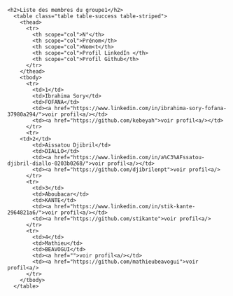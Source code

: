 
    <h2>Liste des membres du groupe1</h2>
      <table class="table table-success table-striped">
        <thead>
          <tr>
            <th scope="col">N°</th>
            <th scope="col">Prénom</th>
            <th scope="col">Nom<t</th>
            <th scope="col">Profil LinkedIn </th>
            <th scope="col">Profil Github</th>
          </tr>
        </thead>
        <tbody>
          <tr>
            <td>1</td>
            <td>Ibrahima Sory</td>
            <td>FOFANA</td>
            <td><a href="https://www.linkedin.com/in/ibrahima-sory-fofana-37980a294/">voir profil<a/></td>
            <td><a href="https://github.com/kebeyah">voir profil<a/></td>
          </tr>
          <tr>
        <td>2</td>
            <td>Aissatou Djibril</td>
            <td>DIALLO</td>
            <td><a href="https://www.linkedin.com/in/a%C3%AFssatou-djibril-diallo-0203b0268/">voir profil<a/></td>
            <td><a href="https://github.com/djibrilenpt">voir profil<a/>
          </tr>
          <tr>
            <td>3</td>
            <td>Aboubacar</td>
            <td>KANTE</td>
            <td><a href="https://www.linkedin.com/in/stik-kante-2964821a6/">voir profil<a/></td>
            <td><a href="https://github.com/stikante">voir profil<a/>
          </tr> 
          <tr>
            <td>4</td>
            <td>Mathieu</td>
            <td>BEAVOGUI</td>
            <td><a href="">voir profil<a/></td>
            <td><a href="https://github.com/mathieubeavogui">voir profil<a/>
          </tr>
        </tbody>
      </table>
